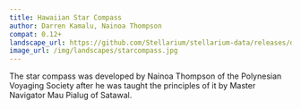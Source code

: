 ```yaml
---
title: Hawaiian Star Compass
author: Darren Kamalu, Nainoa Thompson
compat: 0.12+
landscape_url: https://github.com/Stellarium/stellarium-data/releases/download/landscapes/starcompass.zip
image_url: /img/landscapes/starcompass.jpg
---
```

The star compass was developed by Nainoa Thompson of the Polynesian Voyaging Society after he was taught the principles of it by Master Navigator Mau Pialug of Satawal.